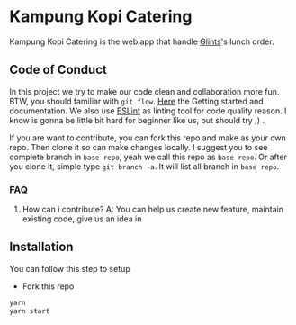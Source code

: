 # Kampung Kopi Catering
Kampung Kopi Catering is the web app that handle [Glints](https://glints.com)'s lunch order.

## Code of Conduct
In this project we try to make our code clean and collaboration more fun. BTW, you should familiar with `git flow`. [Here](https://www.atlassian.com/git/tutorials/comparing-workflows/gitflow-workflow) the Getting started and documentation. We also use [ESLint](https://eslint.org/) as linting tool for code quality reason. I know is gonna be little bit hard for beginner like us, but should try ;) .

If you are want to contribute, you can fork this repo and make as your own repo. Then clone it so can make changes locally. I suggest you to see complete branch  in `base repo`, yeah we call this repo as `base repo`. Or after you clone it, simple type `git branch -a`. It will list all branch in `base repo`.

### FAQ
1.  How can i contribute?
    A: You can help us create new feature, maintain existing code, give us an idea in 

## Installation
You can follow this step to setup
* Fork this repo
```sh
yarn
yarn start
```